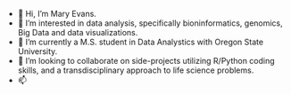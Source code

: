 - 👋 Hi, I’m Mary Evans.
- 👀 I’m interested in data analysis, specifically bioninformatics, genomics, Big Data and data visualizations.
- 🌱 I’m currently a M.S. student in Data Analystics with Oregon State University. 
- 💞️ I’m looking to collaborate on side-projects utilizing R/Python coding skills, and a transdisciplinary approach to life science problems. 
- 📫

<!---
mmevans54/mmevans54 is a ✨ special ✨ repository because its `README.md` (this file) appears on your GitHub profile.
You can click the Preview link to take a look at your changes.
--->
